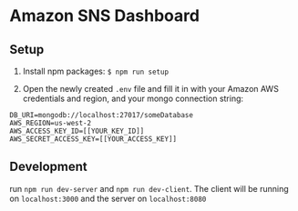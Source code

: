 # Amazon SNS Dashboard

## Setup

1. Install npm packages: `$ npm run setup`

2. Open the newly created `.env` file and fill it in with your Amazon AWS
credentials and region, and your mongo connection string:

```
DB_URI=mongodb://localhost:27017/someDatabase
AWS_REGION=us-west-2
AWS_ACCESS_KEY_ID=[[YOUR_KEY_ID]]
AWS_SECRET_ACCESS_KEY=[[YOUR_ACCESS_KEY]]
```

## Development

run `npm run dev-server` and `npm run dev-client`. The client will be running on `localhost:3000` and the server on `localhost:8080`